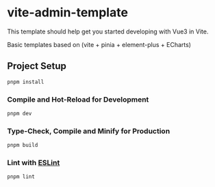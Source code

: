 # vite-admin-template

This template should help get you started developing with Vue3 in Vite.

Basic templates based on (vite + pinia + element-plus + ECharts)
## Project Setup

```sh
pnpm install
```

### Compile and Hot-Reload for Development

```sh
pnpm dev
```

### Type-Check, Compile and Minify for Production

```sh
pnpm build
```

### Lint with [ESLint](https://eslint.org/)

```sh
pnpm lint
```
